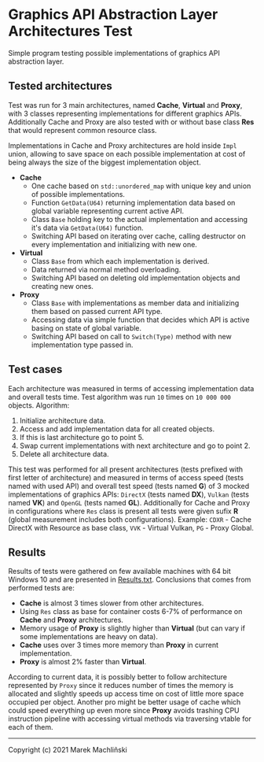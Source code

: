 # Graphics API Abstraction Layer Architectures Test
Simple program testing possible implementations of graphics API abstraction layer.

## Tested architectures
Test was run for 3 main architectures, named **Cache**, **Virtual** and **Proxy**, with 3 classes representing implementations for different graphics APIs.
Additionally Cache and Proxy are also tested with or without base class **Res** that would represent common resource class.

Implementations in Cache and Proxy architectures are hold inside `Impl` union, allowing to save space on each possible implementation at cost of being always the size of the biggest implementation object.

- **Cache**
  - One cache based on `std::unordered_map` with unique key and union of possible implementations.
  - Function `GetData(U64)` returning implementation data based on global variable representing current active API.
  - Class `Base` holding key to the actual implementation and accessing it's data via `GetData(U64)` function.
  - Switching API based on iterating over cache, calling destructor on every implementation and initializing with new one.
- **Virtual**
  - Class `Base` from which each implementation is derived.
  - Data returned via normal method overloading.
  - Switching API based on deleting old implementation objects and creating new ones.
- **Proxy**
  - Class `Base` with implementations as member data and initializing them based on passed current API type.
  - Accessing data via simple function that decides which API is active basing on state of global variable.
  - Switching API based on call to `Switch(Type)` method with new implementation type passed in.

## Test cases
Each architecture was measured in terms of accessing implementation data and overall tests time. Test algorithm was run `10` times on `10 000 000` objects. Algorithm:

1. Initialize architecture data.
2. Access and add implementation data for all created objects.
3. If this is last architecture go to point 5.
4. Swap current implementations with next architecture and go to point 2.
5. Delete all architecture data.

This test was performed for all present architectures (tests prefixed with first letter of architecture) and measured in terms of access speed (tests named with used API)
and overall test speed (tests named **G**) of 3 mocked implementations of graphics APIs:
`DirectX` (tests named **DX**), `Vulkan` (tests named **VK**) and `OpenGL` (tests named **GL**).
Additionally for Cache and Proxy in configurations where `Res` class is present all tests were given sufix **R** (global measurement includes both configurations).
Example: `CDXR` - Cache DirectX with Resource as base class, `VVK` - Virtual Vulkan, `PG` - Proxy Global.

## Results
Results of tests were gathered on few available machines with 64 bit Windows 10 and are presented in [Results.txt](Results.txt).
Conclusions that comes from performed tests are:

- **Cache** is almost 3 times slower from other architectures.
- Using `Res` class as base for container costs 6-7% of performance on **Cache** and **Proxy** architectures.
- Memory usage of **Proxy** is slightly higher than **Virtual** (but can vary if some implementations are heavy on data).
- **Cache** uses over 3 times more memory  than **Proxy** in current implementation.
- **Proxy** is almost 2% faster than **Virtual**.

According to current data, it is possibly better to follow architecture represented by `Proxy` since it reduces number of times the memory is allocated and slightly speeds up
access time on cost of little more space occupied per object. Another pro might be better usage of cache which could speed everything up even more since **Proxy**
avoids trashing CPU instruction pipeline with accessing virtual methods via traversing vtable for each of them.

---
Copyright (c) 2021 Marek Machliñski
